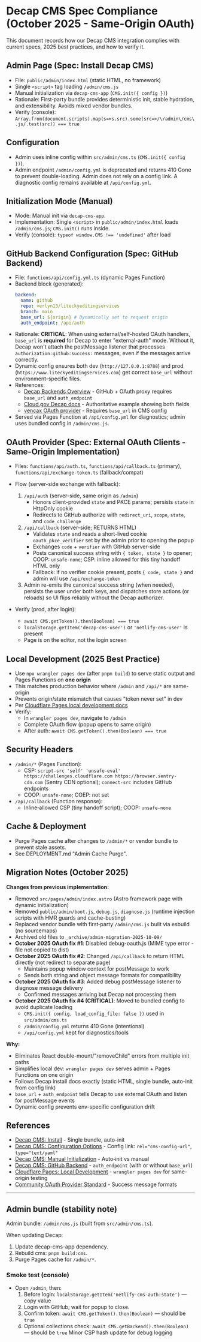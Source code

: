 # Decap CMS Spec Compliance (October 2025 - Same-Origin OAuth)

This document records how our Decap CMS integration complies with current specs, 2025 best practices, and how to verify it.

## Admin Page (Spec: Install Decap CMS)

- File: `public/admin/index.html` (static HTML, no framework)
- Single `<script>` tag loading `/admin/cms.js`
- Manual initialization via `decap-cms-app` (`CMS.init({ config })`)
- Rationale: First‑party bundle provides deterministic init, stable hydration, and extensibility. Avoids mixed vendor bundles.
- Verify (console): `Array.from(document.scripts).map(s=>s.src).some(src=>/\/admin\/cms\.js/.test(src)) === true`

## Configuration

- Admin uses inline config within `src/admin/cms.ts` (`CMS.init({ config })`).
- Admin endpoint `/admin/config.yml` is deprecated and returns 410 Gone to prevent double-loading. Admin does not rely on a config link. A diagnostic config remains available at `/api/config.yml`.

## Initialization Mode (Manual)

- Mode: Manual init via `decap-cms-app`.
- Implementation: Single `<script>` in `public/admin/index.html` loads `/admin/cms.js`; `CMS.init()` runs inside.
- Verify (console): `typeof window.CMS !== 'undefined'` after load

## GitHub Backend Configuration (Spec: GitHub Backend)

- File: `functions/api/config.yml.ts` (dynamic Pages Function)
- Backend block (generated):
  ```yml
  backend:
    name: github
    repo: verlyn13/liteckyeditingservices
    branch: main
    base_url: ${origin} # Dynamically set to request origin
    auth_endpoint: /api/auth
  ```
- Rationale: **CRITICAL**: When using external/self-hosted OAuth handlers, `base_url` is **required** for Decap to enter "external-auth" mode. Without it, Decap won't attach the postMessage listener that processes `authorization:github:success:` messages, even if the messages arrive correctly.
- Dynamic config ensures both dev (`http://127.0.0.1:8788`) and prod (`https://www.liteckyeditingservices.com`) get correct `base_url` without environment-specific files.
- References:
  - [Decap Backends Overview](https://decapcms.org/docs/backends-overview/) - GitHub + OAuth proxy requires `base_url` and `auth_endpoint`
  - [Cloud.gov Decap docs](https://docs.cloud.gov/pages/using-pages/getting-started-with-netlify-cms/) - Authoritative example showing both fields
  - [vencax OAuth provider](https://github.com/vencax/netlify-cms-github-oauth-provider) - Requires `base_url` in CMS config
- Served via Pages Function at `/api/config.yml` for diagnostics; admin uses bundled config in `/admin/cms.js`.

## OAuth Provider (Spec: External OAuth Clients - Same-Origin Implementation)

- Files: `functions/api/auth.ts`, `functions/api/callback.ts` (primary), `functions/api/exchange-token.ts` (fallback/compat)
- Flow (server-side exchange with fallback):
  1. `/api/auth` (server-side, same origin as `/admin`)
     - Honors client-provided `state` and PKCE params; persists `state` in HttpOnly cookie
     - Redirects to GitHub authorize with `redirect_uri`, `scope`, `state`, and `code_challenge`
  2. `/api/callback` (server-side; RETURNS HTML)
     - Validates `state` and reads a short-lived cookie `oauth_pkce_verifier` set by the admin prior to opening the popup
     - Exchanges `code` + `verifier` with GitHub server-side
     - Posts canonical success string with `{ token, state }` to opener; COOP: `unsafe-none`; CSP: inline allowed for this tiny handoff HTML only
     - Fallback: if no verifier cookie present, posts `{ code, state }` and admin will use `/api/exchange-token`
  3. Admin re-emits the canonical success string (when needed), persists the user under both keys, and dispatches store actions (or reloads) so UI flips reliably without the Decap authorizer.

- Verify (prod, after login):
  - `await CMS.getToken().then(Boolean) === true`
  - `localStorage.getItem('decap-cms-user')` or `'netlify-cms-user'` is present
  - Page is on the editor, not the login screen

## Local Development (2025 Best Practice)

- Use `npx wrangler pages dev` (after `pnpm build`) to serve static output and Pages Functions on **one origin**
- This matches production behavior where `/admin` and `/api/*` are same-origin
- Prevents origin/state mismatch that causes "token never set" in dev
- Per [Cloudflare Pages local development docs](https://developers.cloudflare.com/pages/functions/local-development/)
- Verify:
  - In `wrangler pages dev`, navigate to `/admin`
  - Complete OAuth flow (popup opens to same origin)
  - After auth: `await CMS.getToken().then(Boolean) === true`

## Security Headers

- `/admin/*` (Pages Function):
  - CSP: `script-src 'self' 'unsafe-eval' https://challenges.cloudflare.com https://browser.sentry-cdn.com` (Sentry CDN optional); `connect-src` includes GitHub endpoints
  - COOP: `unsafe-none`; COEP: not set
- `/api/callback` (Function response):
  - Inline‑allowed CSP (tiny handoff script); COOP: `unsafe-none`

## Cache & Deployment

- Purge Pages cache after changes to `/admin/*` or vendor bundle to prevent stale assets.
- See DEPLOYMENT.md "Admin Cache Purge".

## Migration Notes (October 2025)

**Changes from previous implementation:**

- Removed `src/pages/admin/index.astro` (Astro framework page with dynamic initialization)
- Removed `public/admin/boot.js`, `debug.js`, `diagnose.js` (runtime injection scripts with HMR guards and cache-busting)
- Replaced vendor bundle with first‑party `/admin/cms.js` built via esbuild (no sourcemaps)
- Archived old files to `_archive/admin-migration-2025-10-09/`
- **October 2025 OAuth fix #1**: Disabled debug-oauth.js (MIME type error - file not copied to dist)
- **October 2025 OAuth fix #2**: Changed `/api/callback` to return HTML directly (not redirect to separate page)
  - Maintains popup window context for postMessage to work
  - Sends both string and object message formats for compatibility
- **October 2025 OAuth fix #3**: Added debug postMessage listener to diagnose message delivery
  - Confirmed messages arriving but Decap not processing them
- **October 2025 OAuth fix #4 (CRITICAL)**: Moved to bundled config to avoid duplicate loading
  - `CMS.init({ config, load_config_file: false })` used in `src/admin/cms.ts`
  - `/admin/config.yml` returns 410 Gone (intentional)
  - `/api/config.yml` kept for diagnostics/tools

**Why:**

- Eliminates React double-mount/"removeChild" errors from multiple init paths
- Simplifies local dev: `wrangler pages dev` serves admin + Pages Functions on one origin
- Follows Decap install docs exactly (static HTML, single bundle, auto-init from config link)
- `base_url` + `auth_endpoint` tells Decap to use external OAuth and listen for postMessage events
- Dynamic config prevents env-specific configuration drift

## References

- [Decap CMS: Install](https://decapcms.org/docs/install-decap-cms/) - Single bundle, auto-init
- [Decap CMS: Configuration Options](https://decapcms.org/docs/configuration-options/) - Config link: `rel="cms-config-url"`, `type="text/yaml"`
- [Decap CMS: Manual Initialization](https://decapcms.org/docs/manual-initialization/) - Auto‑init vs manual
- [Decap CMS: GitHub Backend](https://decapcms.org/docs/github-backend/) - `auth_endpoint` (with or without `base_url`)
- [Cloudflare Pages: Local Development](https://developers.cloudflare.com/pages/functions/local-development/) - `wrangler pages dev` for same-origin testing
- [Community OAuth Provider Standard](https://github.com/vencax/netlify-cms-github-oauth-provider) - Success message formats

---

## Admin bundle (stability note)

Admin bundle: `/admin/cms.js` (built from `src/admin/cms.ts`).

When updating Decap:

1. Update decap-cms-app dependency.
2. Rebuild cms: `pnpm build:cms`.
3. Purge Pages cache for `/admin/*`.

### Smoke test (console)

- Open `/admin`, then:
  1. Before login: `localStorage.getItem('netlify-cms-auth:state')` — copy value
  2. Login with GitHub; wait for popup to close.
  3. Confirm token: `await CMS.getToken().then(Boolean)` — should be `true`
  4. Optional collections check: `await CMS.getBackend().then(Boolean)` — should be `true`
     Minor CSP hash update for debug logging
